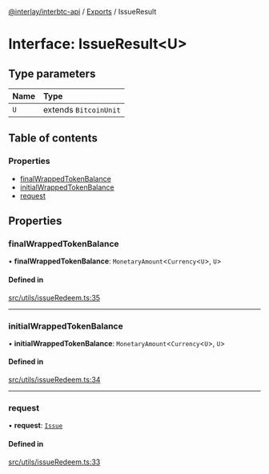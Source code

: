 [@interlay/interbtc-api](/README.md) / [Exports](/modules.md) / IssueResult

# Interface: IssueResult<U\>

## Type parameters

| Name | Type |
| :------ | :------ |
| `U` | extends `BitcoinUnit` |

## Table of contents

### Properties

- [finalWrappedTokenBalance](/interfaces/IssueResult.md#finalwrappedtokenbalance)
- [initialWrappedTokenBalance](/interfaces/IssueResult.md#initialwrappedtokenbalance)
- [request](/interfaces/IssueResult.md#request)

## Properties

### <a id="finalwrappedtokenbalance" name="finalwrappedtokenbalance"></a> finalWrappedTokenBalance

• **finalWrappedTokenBalance**: `MonetaryAmount`<`Currency`<`U`\>, `U`\>

#### Defined in

[src/utils/issueRedeem.ts:35](https://github.com/interlay/interbtc-api/blob/cc6b72b/src/utils/issueRedeem.ts#L35)

___

### <a id="initialwrappedtokenbalance" name="initialwrappedtokenbalance"></a> initialWrappedTokenBalance

• **initialWrappedTokenBalance**: `MonetaryAmount`<`Currency`<`U`\>, `U`\>

#### Defined in

[src/utils/issueRedeem.ts:34](https://github.com/interlay/interbtc-api/blob/cc6b72b/src/utils/issueRedeem.ts#L34)

___

### <a id="request" name="request"></a> request

• **request**: [`Issue`](/interfaces/Issue.md)

#### Defined in

[src/utils/issueRedeem.ts:33](https://github.com/interlay/interbtc-api/blob/cc6b72b/src/utils/issueRedeem.ts#L33)
